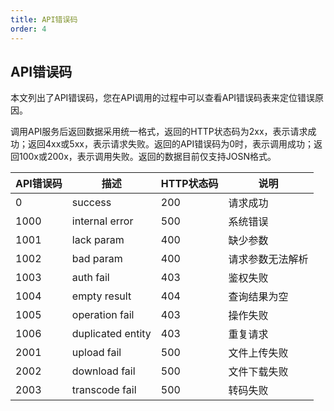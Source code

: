 ```yaml
---
title: API错误码
order: 4
---
```







## API错误码

本文列出了API错误码，您在API调用的过程中可以查看API错误码表来定位错误原因。

调用API服务后返回数据采用统一格式，返回的HTTP状态码为2xx，表示请求成功；返回4xx或5xx，表示请求失败。返回的API错误码为0时，表示调用成功；返回100x或200x，表示调用失败<!--这个需要确认一下-->。返回的数据目前仅支持JOSN格式。

| API错误码 | 描述              | HTTP状态码 | 说明             |
| --------- | ----------------- | ---------- | ---------------- |
| 0         | success           | 200        | 请求成功         |
| 1000      | internal error    | 500        | 系统错误         |
| 1001      | lack param        | 400        | 缺少参数         |
| 1002      | bad param         | 400        | 请求参数无法解析 |
| 1003      | auth fail         | 403        | 鉴权失败         |
| 1004      | empty result      | 404        | 查询结果为空     |
| 1005      | operation fail    | 403        | 操作失败         |
| 1006      | duplicated entity | 403        | 重复请求         |
| 2001      | upload fail       | 500        | 文件上传失败     |
| 2002      | download fail     | 500        | 文件下载失败     |
| 2003      | transcode fail    | 500        | 转码失败         |

<!--目前版本的文档中没有200x，需要确认一下有没有-->

